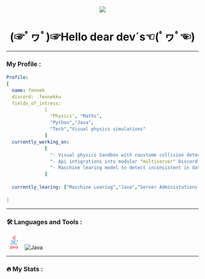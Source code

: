 <div id="header" align="center">
  <img src="https://raw.githubusercontent.com/gist/vininjr/d29bb07bdadb41e4b0923bc8fa748b1a/raw/88f20c9d749d756be63f22b09f3c4ac570bc5101/programming.gif" width="400"/>
</div>
<h1 align="center">
  (☞ﾟヮﾟ)☞Hello dear dev´s☜(ﾟヮﾟ☜) 
</h1>

---

### My Profile :

```yaml
Profile:
[
  name: fennek
  discord: .fennekku
  fields_of_intress:
              [
                "Physics", "Maths",
                "Python","Java",
                "Tech","Visual physics simulations"
              ]
  currently_working_on:
              [
                "- Visual physics Sandbox with coustome collision detection",
                "- Api intigrations into modular "multiserver" Discord bots"
                "- Maschine learing model to detect inconsistent in data"
              ]

  currently_learing: ["Maschine Learing","Java","Server Administations(Type 1 Hypervisors,Docker)"]

]
```

---

### :hammer_and_wrench: Languages and Tools :

<div>
  <img src="https://github.com/devicons/devicon/blob/master/icons/java/java-original-wordmark.svg" title="Java" alt="Java" width="40" height="40"/>&nbsp;
  <img src="https://cdn3.iconfinder.com/data/icons/logos-and-brands-adobe/512/267_Python-1024.png" title="Java" alt="Java" width="40" height="40"/>&nbsp;

  
</div>

---

### :fire: My Stats :

<!---
fennekdev/fennekdev is a ✨ special ✨ repository because its `README.md` (this file) appears on your GitHub profile.
You can click the Preview link to take a look at your changes.
--->
